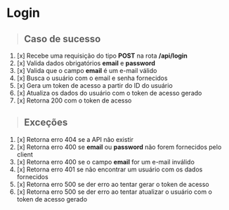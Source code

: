 # Login

> ## Caso de sucesso

1. [x] Recebe uma requisição do tipo **POST** na rota **/api/login**
1. [x] Valida dados obrigatórios **email** e **password**
1. [x] Valida que o campo **email** é um e-mail válido
1. [x] Busca o usuário com o email e senha fornecidos
1. [x] Gera um token de acesso a partir do ID do usuário
1. [x] Atualiza os dados do usuário com o token de acesso gerado
1. [x] Retorna 200 com o token de acesso

> ## Exceções

1. [x] Retorna erro 404 se a API não existir
1. [x] Retorna erro 400 se **email** ou **password** não forem fornecidos pelo client
1. [x] Retorna erro 400 se o campo **email** for um e-mail inválido
1. [x] Retorna erro 401 se não encontrar um usuário com os dados fornecidos
1. [x] Retorna erro 500 se der erro ao tentar gerar o token de acesso
1. [x] Retorna erro 500 se der erro ao tentar atualizar o usuário com o token de acesso gerado

